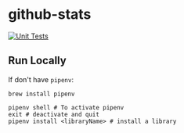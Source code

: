# github-stats

[![Unit Tests](https://github.com/twarsop/github-stats/actions/workflows/python-app.yml/badge.svg)](https://github.com/twarsop/github-stats/actions/workflows/python-app.yml)

## Run Locally

If don't have `pipenv`:

```
brew install pipenv
```

```
pipenv shell # To activate pipenv
exit # deactivate and quit
pipenv install <libraryName> # install a library
```
